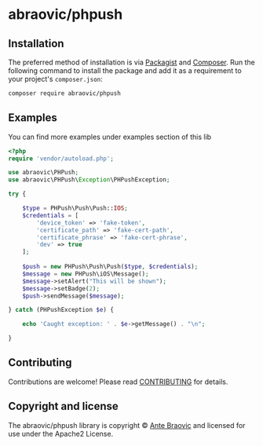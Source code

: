 # abraovic/phpush

## Installation

The preferred method of installation is via [Packagist][] and [Composer][]. Run the following command to install the package and add it as a requirement to your project's `composer.json`:

```bash
composer require abraovic/phpush
```

## Examples

You can find more examples under examples section of this lib

```php
<?php
require 'vendor/autoload.php';

use abraovic\PHPush;
use abraovic\PHPush\Exception\PHPushException;

try {

    $type = PHPush\Push\Push::IOS;
    $credentials = [
        'device_token' => 'fake-token',
        'certificate_path' => 'fake-cert-path',
        'certificate_phrase' => 'fake-cert-phrase',
        'dev' => true
    ];
    
    $push = new PHPush\Push\Push($type, $credentials);
    $message = new PHPush\iOS\Message();
    $message->setAlert("This will be shown");
    $message->setBadge(2);
    $push->sendMessage($message);

} catch (PHPushException $e) {

    echo 'Caught exception: ' . $e->getMessage() . "\n";

}
```

## Contributing

Contributions are welcome! Please read [CONTRIBUTING][] for details.


## Copyright and license

The abraovic/phpush library is copyright © [Ante Braovic](http://antebraovic.me) and licensed for use under the Apache2 License.

[packagist]: https://packagist.org/packages/abraovic/phpush
[composer]: http://getcomposer.org/
[contributing]: https://github.com/abraovic/phpush/blob/master/CONTRIBUTORS.md